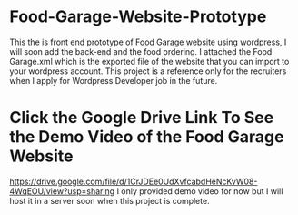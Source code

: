 # Food-Garage-Website-Prototype
This the is front end prototype of Food Garage website using wordpress, I will soon add the back-end and the food ordering. 
I attached the Food Garage.xml which is the exported file of the website that you can import to your wordpress account.
This project is a reference only for the recruiters when I apply for Wordpress Developer job in the future.

# Click the Google Drive Link To See the Demo Video of the Food Garage Website
https://drive.google.com/file/d/1CrJDEe0UdXvfcabdHeNcKvW08-4WqEOU/view?usp=sharing
I only provided demo video for now but I will host it in a server soon when this project is complete.
